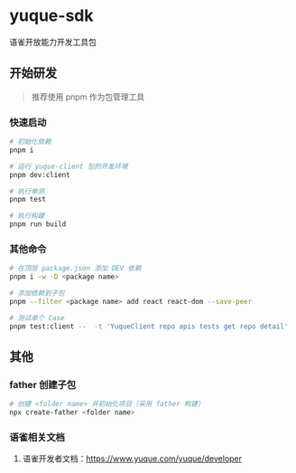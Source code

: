 # yuque-sdk

语雀开放能力开发工具包

## 开始研发

> 推荐使用 pnpm 作为包管理工具

### 快速启动

```bash
# 初始化依赖
pnpm i

# 运行 yuque-client 包的开发环境
pnpm dev:client

# 执行单测
pnpm test

# 执行构建
pnpm run build
```

### 其他命令

```bash
# 在顶层 package.json 添加 DEV 依赖
pnpm i -w -D <package name>

# 添加依赖到子包
pnpm --filter <package name> add react react-dom --save-peer

# 测试单个 Case
pnpm test:client --  -t 'YuqueClient repo apis tests get repo detail'
```

## 其他

### father 创建子包

```bash
# 创建 <folder name> 并初始化项目（采用 father 构建）
npx create-father <folder name>
```

### 语雀相关文档

1. 语雀开发者文档：https://www.yuque.com/yuque/developer
